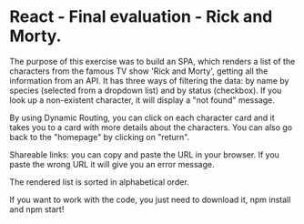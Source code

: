 # React - Final evaluation - Rick and Morty.

The purpose of this exercise was to build an SPA, which renders a list of the characters from the famous TV show 'Rick and Morty', getting all the information from an API. It has three ways of filtering the data: by name by species (selected from a dropdown list) and by status (checkbox). If you look up a non-existent character, it will display a "not found" message.

By using Dynamic Routing, you can click on each character card and it takes you to a card with more details about the characters. You can also go back to the "homepage" by clicking on "return".

Shareable links: you can copy and paste the URL in your browser. If you paste the wrong URL it will give you an error message.

The rendered list is sorted in alphabetical order.

If you want to work with the code, you just need to download it, npm install and npm start!

